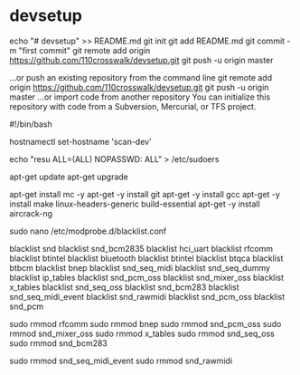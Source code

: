 # devsetup
echo "# devsetup" >> README.md
git init
git add README.md
git commit -m "first commit"
git remote add origin https://github.com/110crosswalk/devsetup.git
git push -u origin master
                
…or push an existing repository from the command line
git remote add origin https://github.com/110crosswalk/devsetup.git
git push -u origin master
…or import code from another repository
You can initialize this repository with code from a Subversion, Mercurial, or TFS project.


#!/bin/bash


hostnamectl set-hostname 'scan-dev' 

echo "resu ALL=(ALL) NOPASSWD: ALL" > /etc/sudoers

apt-get update
apt-get upgrade


apt-get install mc -y
apt-get -y install git
apt-get -y install gcc
apt-get -y install make linux-headers-generic build-essential
apt-get -y install aircrack-ng


sudo nano /etc/modprobe.d/blacklist.conf

blacklist snd
blacklist snd_bcm2835
blacklist hci_uart
blacklist rfcomm
blacklist btintel
blacklist bluetooth
blacklist btintel
blacklist btqca
blacklist btbcm
blacklist bnep
blacklist snd_seq_midi
blacklist snd_seq_dummy
blacklist ip_tables
blacklist snd_pcm_oss
blacklist snd_mixer_oss
blacklist x_tables
blacklist snd_seq_oss
blacklist snd_bcm283
blacklist snd_seq_midi_event
blacklist snd_rawmidi
blacklist snd_pcm_oss
blacklist snd_pcm


sudo rmmod rfcomm
sudo rmmod bnep
sudo rmmod snd_pcm_oss
sudo rmmod snd_mixer_oss
sudo rmmod x_tables
sudo rmmod snd_seq_oss
sudo rmmod snd_bcm283

sudo rmmod snd_seq_midi_event
sudo rmmod snd_rawmidi


